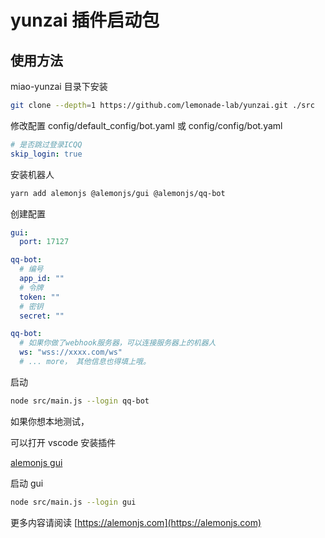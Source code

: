 # yunzai 插件启动包

## 使用方法

miao-yunzai 目录下安装

```sh
git clone --depth=1 https://github.com/lemonade-lab/yunzai.git ./src
```

修改配置 config/default_config/bot.yaml
或 config/config/bot.yaml

```yaml
# 是否跳过登录ICQQ
skip_login: true
```

安装机器人

```sh
yarn add alemonjs @alemonjs/gui @alemonjs/qq-bot
```

创建配置

```yaml
gui:
  port: 17127

qq-bot:
  # 编号
  app_id: ""
  # 令牌
  token: ""
  # 密钥
  secret: ""
```

```yaml
qq-bot:
  # 如果你做了webhook服务器，可以连接服务器上的机器人
  ws: "wss://xxxx.com/ws"
  # ... more， 其他信息也得填上哦。
```

启动

```sh
node src/main.js --login qq-bot
```

如果你想本地测试，

可以打开 vscode 安装插件

[alemonjs gui](https://marketplace.visualstudio.com/items?itemName=lemonade-x.alemonjs-gui)

启动 gui

```sh
node src/main.js --login gui
```

更多内容请阅读 [https://alemonjs.com](https://alemonjs.com)
